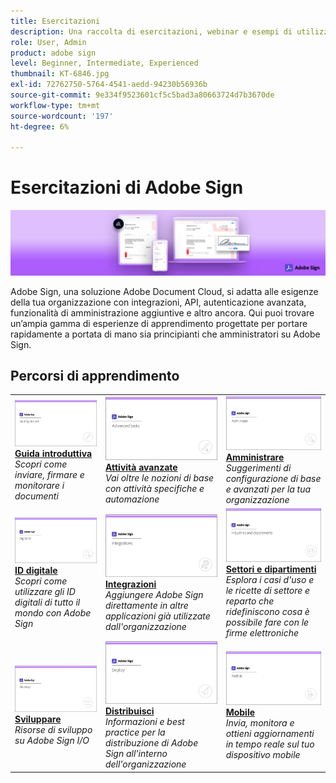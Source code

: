 ```yaml
---
title: Esercitazioni
description: Una raccolta di esercitazioni, webinar e esempi di utilizzo progettati per mettere rapidamente in sintonia principianti e amministratori su Adobe Sign
role: User, Admin
product: adobe sign
level: Beginner, Intermediate, Experienced
thumbnail: KT-6846.jpg
exl-id: 72762750-5764-4541-aedd-94230b56936b
source-git-commit: 9e334f9523601cf5c5bad3a80663724d7b3670de
workflow-type: tm+mt
source-wordcount: '197'
ht-degree: 6%

---
```


# Esercitazioni di Adobe Sign

![Adobe Sign Hero Image](assets/Hero_Sign.jpg)

Adobe Sign, una soluzione Adobe Document Cloud, si adatta alle esigenze della tua organizzazione con integrazioni, API, autenticazione avanzata, funzionalità di amministrazione aggiuntive e altro ancora. Qui puoi trovare un’ampia gamma di esperienze di apprendimento progettate per portare rapidamente a portata di mano sia principianti che amministratori su Adobe Sign.

## Percorsi di apprendimento

<table style="table-layout:fixed">
<tr>
  <td>
    <a href="sign-beginner-tutorials/beginner-users-overview.md">
      <img alt="Guida introduttiva" src="assets/AS_Title_Getting-Started.png" />
    </a>
    <div>
    <a href="sign-beginner-tutorials/beginner-users-overview.md"><strong>Guida introduttiva</strong></a>
    </div>
    <em>Scopri come inviare, firmare e monitorare i documenti</em>
    <br>
  </td>
  <td>
    <a href="sign-advanced-users/advanced-users-overview.md">
      <img alt="Attività avanzate" src="assets/AS_Title_Advanced.png" />
    </a>
    <div>
    <a href="sign-advanced-users/advanced-users-overview.md"><strong>Attività avanzate</strong></a>
    </div>
    <em>Vai oltre le nozioni di base con attività specifiche e automazione</em>
    <br>
  </td>  
  <td>
    <a href="admin/intro-admin-overview.md">
      <img alt="Amministrare" src="assets/AS_Title_Administer.png" />
    </a>
    <div>
    <a href="admin/intro-admin-overview.md"><strong>Amministrare</strong></a>
    </div>
    <em>Suggerimenti di configurazione di base e avanzati per la tua organizzazione</em>
    <br>
  </td>
</tr>
<tr>
  <td>
    <a href="digitalid/digitalid-overview.md">
      <img alt="ID digitale" src="assets/AS_Title_DigitalID.png" />
    </a>
    <div>
    <a href="digitalid/digitalid-overview.md"><strong>ID digitale</strong></a>
    </div>
    <em>Scopri come utilizzare gli ID digitali di tutto il mondo con Adobe Sign</em>
    <br>
  </td>
  <td>
    <a href="integrations/integrations-overview.md">
      <img alt="Integrazioni" src="assets/AS_Title_Integrate.png" />
    </a>
    <div>
    <a href="integrations/integrations-overview.md"><strong>Integrazioni</strong></a>
    </div>
    <em>Aggiungere Adobe Sign direttamente in altre applicazioni già utilizzate dall'organizzazione</em>
    <br>
  </td>
  <td>
    <a href="sign-usecase/expand-inspire-overview.md">
      <img alt="Settori e dipartimenti" src="assets/AS_Title_Industry.png" />
    </a>
    <div>
    <a href="sign-usecase/expand-inspire-overview.md"><strong>Settori e dipartimenti</strong></a>
    </div>
    <em>Esplora i casi d'uso e le ricette di settore e reparto che ridefiniscono cosa è possibile fare con le firme elettroniche</em>
    <br>
  </td>
</tr>
<tr>
  <td>
    <a href="develop/develop-overview.md">
      <img alt="Sviluppare" src="assets/AS_Title_Develop.png" />
    </a>
    <div>
    <a href="develop/develop-overview.md"><strong>Sviluppare</strong></a>
    </div>
    <em>Risorse di sviluppo su Adobe Sign I/O</em>
    <br>
  </td>
   <td>
    <a href="deploy-overview.md">
      <img alt="Distribuisci" src="assets/AS_Title_Deploy.png" />
    </a>
    <div>
    <a href="deploy-overview.md"><strong>Distribuisci</strong></a>
    </div>
    <em>Informazioni e best practice per la distribuzione di Adobe Sign all'interno dell'organizzazione</em>
    <br>
  </td>
  <td>
    <a href="mobile/mobile-overview.md">
      <img alt="Mobile" src="assets/AS_Title_Mobile.png" />
    </a>
    <div>
    <a href="mobile/mobile-overview.md"><strong>Mobile</strong></a>
    </div>
    <em>Invia, monitora e ottieni aggiornamenti in tempo reale sul tuo dispositivo mobile</em>
    <br>
  </td>  
</tr>
</table>
